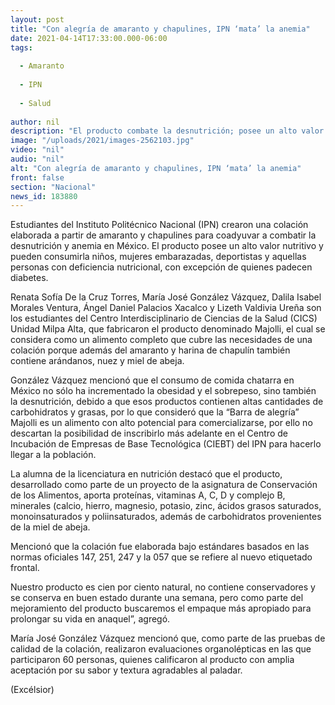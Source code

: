 ```yaml
---
layout: post
title: "Con alegría de amaranto y chapulines, IPN ‘mata’ la anemia"
date: 2021-04-14T17:33:00.000-06:00
tags:
  
  - Amaranto
  
  - IPN
  
  - Salud
  
author: nil
description: "El producto combate la desnutrición; posee un alto valor nutritivo y pueden consumirla niños, mujeres embarazadas, deportistas y diabéticos"
image: "/uploads/2021/images-2562103.jpg"
video: "nil"
audio: "nil"
alt: "Con alegría de amaranto y chapulines, IPN ‘mata’ la anemia"
front: false
section: "Nacional"
news_id: 183880
---
```


Estudiantes del Instituto Politécnico Nacional (IPN) crearon una colación elaborada a partir de amaranto y chapulines para coadyuvar a combatir la desnutrición y anemia en México. El producto posee un alto valor nutritivo y pueden consumirla niños, mujeres embarazadas, deportistas y aquellas personas con deficiencia nutricional, con excepción de quienes padecen diabetes.

Renata Sofía De la Cruz Torres, María José González Vázquez, Dalila Isabel Morales Ventura, Ángel Daniel Palacios Xacalco y Lizeth Valdivia Ureña son los estudiantes del Centro Interdisciplinario de Ciencias de la Salud (CICS) Unidad Milpa Alta, que fabricaron el producto denominado Majolli, el cual se considera como un alimento completo que cubre las necesidades de una colación porque además del amaranto y harina de chapulín también contiene arándanos, nuez y miel de abeja.

González Vázquez mencionó que el consumo de comida chatarra en México no sólo ha incrementado la obesidad y el sobrepeso, sino también la desnutrición, debido a que esos productos contienen altas cantidades de carbohidratos y grasas, por lo que consideró que la “Barra de alegría” Majolli es un alimento con alto potencial para comercializarse, por ello no descartan la posibilidad de inscribirlo más adelante en el Centro de Incubación de Empresas de Base Tecnológica (CIEBT) del IPN para hacerlo llegar a la población.

La alumna de la licenciatura en nutrición destacó que el producto, desarrollado como parte de un proyecto de la asignatura de Conservación de los Alimentos, aporta proteínas, vitaminas A, C, D y complejo B, minerales (calcio, hierro, magnesio, potasio, zinc, ácidos grasos saturados, monoinsaturados y poliinsaturados, además de carbohidratos provenientes de la miel de abeja.

Mencionó que la colación fue elaborada bajo estándares basados en las normas oficiales 147, 251, 247 y la 057 que se refiere al nuevo etiquetado frontal.

Nuestro producto es cien por ciento natural, no contiene conservadores y se conserva en buen estado durante una semana, pero como parte del mejoramiento del producto buscaremos el empaque más apropiado para prolongar su vida en anaquel”, agregó.

María José González Vázquez mencionó que, como parte de las pruebas de calidad de la colación, realizaron evaluaciones organolépticas en las que participaron 60 personas, quienes calificaron al producto con amplia aceptación por su sabor y textura agradables al paladar.

(Excélsior)